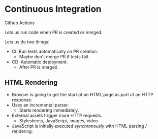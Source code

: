 
# Continuous Integration

Github Actions

Lets us run code when PR is created or merged.

Lets us do two things:

 - CI: Run tests automatically on PR creation.
   - Maybe don't merge PR if tests fail.
 - CD: Automatic deployment.
   - After PR is merged.


## HTML Rendering

 - Browser is going to get the start of an HTML
   page as part of an HTTP response.
 - Uses an incremental parser.
   - Starts rendering immediately.
 - External assets trigger more HTTP requests.
   - Stylesheets, JavaScript, images, video
 - JavaScript is initially executed *synchronously* 
   with HTML parsing / rendering.




